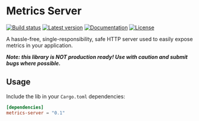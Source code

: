 # Metrics Server

[![Build status](https://img.shields.io/github/workflow/status/syscll/metrics-server/CI/master)](https://github.com/syscll/metrics-server/actions)
[![Latest version](https://img.shields.io/crates/v/metrics-server.svg)](https://crates.io/crates/metrics-server)
[![Documentation](https://docs.rs/metrics-server/badge.svg)](https://docs.rs/metrics-server)
[![License](https://img.shields.io/badge/license-MIT-blue.svg)](https://github.com/syscll/metrics-server/blob/main/LICENSE)

A hassle-free, single-responsibility, safe HTTP server used to easily expose metrics in your application.

_**Note: this library is NOT production ready! Use with caution and submit bugs where possible.**_

## Usage

Include the lib in your `Cargo.toml` dependencies:
```toml
[dependencies]
metrics-server = "0.1"
```
